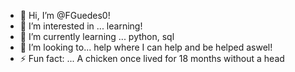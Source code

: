 - 👋 Hi, I’m @FGuedes0!
- 👀 I’m interested in ... learning!
- 🌱 I’m currently learning ... python, sql
- 💞️ I’m looking to... help where I can help and be helped aswel!
- ⚡ Fun fact: ... A chicken once lived for 18 months without a head

<!---
FGuedes0/FGuedes0 is a ✨ special ✨ repository because its `README.md` (this file) appears on your GitHub profile.
You can click the Preview link to take a look at your changes.
--->
